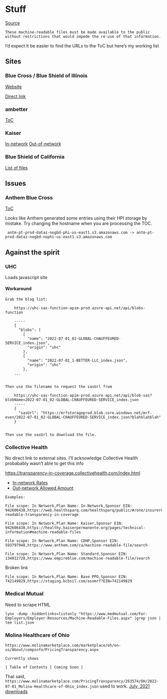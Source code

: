 # Stuff

[Source](https://github.com/CMSgov/price-transparency-guide)

`These machine-readable files must be made available to the public without restrictions that would impede the re-use of that information.`

I’d expect it be easier to find the URLs to the ToC but here’s my
working list

## Sites

### Blue Cross / Blue Shield of Illinois

[Website](https://www.bcbsil.com/member/policy-forms/machine-readable-file)

[Direct
link](https://app0004702110a5prdnc868.blob.core.windows.net/toc/2022-07-12_Blue-Cross-and-Blue-Shield-of-Illinois_index.json)

### ambetter

[ToC](https://api.centene.com/ambetter/reference/cms-data-index.json)

### Kaiser

[In-network](https://healthy.kaiserpermanente.org/pricing/innetwork/2022-07_List.txt)
[Out-of-network](https://healthy.kaiserpermanente.org/pricing/outofnetwork/2022-07_List.txt)

### Blue Shield of California

[List of
files](https://mrf.healthsparq.com/bsca-egress.nophi.kyruushsq.com/prd/mrf/BSCA_I/BSCA/latest_metadata.json)

## Issues

### Anthem Blue Cross

[ToC](https://antm-pt-prod-dataz-nogbd--us-east1.s3.amazonaws.com/anthem/2022-07-01_anthem_index.json.gz)

Looks like Anthem generated some entries using their HPI storage by
mistake. Try changing the hostname when you are processing the TOC.

     antm-pt-prod-dataz-nogbd-phi-us-east1.s3.amazonaws.com -> antm-pt-prod-dataz-nogbd-nophi-us-east1.s3.amazonaws.com

## Against the spirit

### UHC

Loads javascript site

#### Workaround

    Grab the blog list:

        https://uhc-sas-function-apim-prod.azure-api.net/api/blobs-function
        
        -----
        {
          "blobs": [
            {
              "name": "2022-07-01_02-GLOBAL-CHAUFFEURED-SERVICE_index.json",
              "origin": "uhc"
            },
            {
              "name": "2022-07-01_1-BETTER-LLC_index.json",
              "origin": "uhc"
            },
        ...
        

    Then use the filename to request the sasUrl from

        https://uhc-sas-function-apim-prod.azure-api.net/api/blob-sas?blobName=2022-07-01_02-GLOBAL-CHAUFFEURED-SERVICE_index.json
        -----
        {
          "sasUrl": "https://mrfstorageprod.blob.core.windows.net/mrf-even/2022-07-01_02-GLOBAL-CHAUFFEURED-SERVICE_index.json?blahblahblah"
        }
        

    Then use the sasUrl to download the file.

### Collective Health

No direct link to external sites. I’ll acknowledge Collective Health
probabably wasn’t able to get this info

https://transparency-in-coverage.collectivehealth.com/index.html

-   [In-network
    Rates](https://transparency-in-coverage.collectivehealth.com/in-network-rates-meta.txt)
-   [Out-network Allowed
    Amount](https://transparency-in-coverage.collectivehealth.com/allowed-amount-meta.txt)

<!-- -->

    Examples:

    File scope: In Network,Plan Name: In-Network,Sponsor EIN: 942606438,https://web.healthsparq.com/healthsparq/public/#/one/insurerCode=BSCA_I&brandCode=BSCA/machine-readable-transparency-in-coverage

    File scope: In Network,Plan Name: Kaiser,Sponsor EIN: 942606438,https://healthy.kaiserpermanente.org/pages/technical-information#machine-readable-files

    File scope: In Network,Plan Name: CDHP,Sponsor EIN: 593797948,https://www.anthem.com/ca/machine-readable-file/search

    File scope: In Network,Plan Name: Standard,Sponsor EIN: 134012728,https://www.empireblue.com/machine-readable-file/search

Broken link

    File scope: In Network,Plan Name: Base PPO,Sponsor EIN: 742149829,https://staging.bcbsil.com/asomrf?EIN=742149829

### Medical Mutual

Need to scrape HTML
[](https://www.medmutual.com/For-Employers/Employer-Resources/Machine-Readable-Files.aspx)

    lynx -dump -hiddenlinks=listonly "https://www.medmutual.com/For-Employers/Employer-Resources/Machine-Readable-Files.aspx" |grep json | tee list.json

### Molina Healthcare of Ohio

    https://www.molinamarketplace.com/marketplace/oh/en-us/About/compinfo/PricingTransparency.aspx

    Currently shows

    | Table of Contents | Coming Soon |

That said,
`https://www.molinamarketplace.com/PricingTransparency/263574/OH/2022-07-01_Molina-Healthcare-of-Ohio_index.json`
used to work. 
[July, 2021 downloads](molina/)
